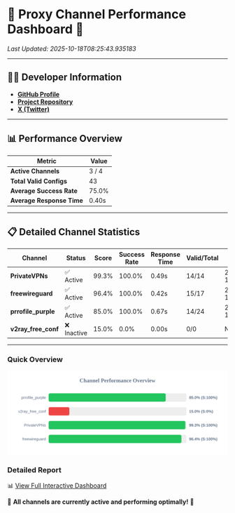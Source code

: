 # 🌟 Proxy Channel Performance Dashboard 🌟

_Last Updated: 2025-10-18T08:25:43.935183_

---

## 👩‍💻 Developer Information

- **[GitHub Profile](https://github.com/4n0nymou3)**  
- **[Project Repository](https://github.com/4n0nymou3/multi-proxy-config-fetcher)**  
- **[X (Twitter)](https://x.com/4n0nymou3)**  

---

## 📊 Performance Overview

| Metric                | Value       |
|-----------------------|-------------|
| **Active Channels**   | 3 / 4       |
| **Total Valid Configs** | 43          |
| **Average Success Rate** | 75.0%      |
| **Average Response Time** | 0.40s       |

---

## 📋 Detailed Channel Statistics

| Channel          | Status     | Score  | Success Rate | Response Time | Valid/Total | Last Success               |
|------------------|------------|--------|--------------|---------------|-------------|----------------------------|
| **PrivateVPNs**  | ✅ Active  | 99.3%  | 100.0% | 0.49s         | 14/14       | 2025-10-18T08:25:43.483255 |
| **freewireguard**  | ✅ Active  | 96.4%  | 100.0% | 0.42s         | 15/17       | 2025-10-18T08:25:43.933580 |
| **prrofile_purple**  | ✅ Active  | 85.0%  | 100.0% | 0.67s         | 14/24       | 2025-10-18T08:25:31.520674 |
| **v2ray_free_conf**  | ❌ Inactive  | 15.0%  | 0.0% | 0.00s         | 0/0       | None |

---

### Quick Overview
<div align="center">
  <a href="https://raw.githubusercontent.com/nullluser/NullRepo/refs/heads/main/assets/channel_stats_chart.svg">
    <img src="https://raw.githubusercontent.com/nullluser/NullRepo/refs/heads/main/assets/channel_stats_chart.svg" alt="Source Performance Statistics" width="800">
  </a>
</div>

### Detailed Report
📊 [View Full Interactive Dashboard](https://htmlpreview.github.io/?https://github.com/nullluser/NullRepo/blob/main/assets/performance_report.html)

🎉 **All channels are currently active and performing optimally!** 🎉
